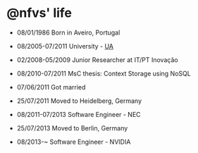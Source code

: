 @nfvs' life
===============

- 08/01/1986 Born in Aveiro, Portugal

- 08/2005-07/2011 University - [UA](http://www.ua.pt)
- 02/2008-05/2009 Junior Researcher at IT/PT Inovação
- 08/2010-07/2011 MsC thesis: Context Storage using NoSQL
- 07/06/2011 Got married
- 25/07/2011 Moved to Heidelberg, Germany
- 08/2011-07/2013 Software Engineer - NEC
- 25/07/2013 Moved to Berlin, Germany
- 08/2013-~ Software Engineer - NVIDIA
